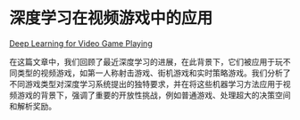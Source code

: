 # 深度学习在视频游戏中的应用

[Deep Learning for Video Game Playing](http://arxiv.org/pdf/1708.07902)

在这篇文章中，我们回顾了最近深度学习的进展，在此背景下，它们被应用于玩不同类型的视频游戏，如第一人称射击游戏、街机游戏和实时策略游戏。我们分析了不同游戏类型对深度学习系统提出的独特要求，并在将这些机器学习方法应用于视频游戏的背景下，强调了重要的开放性挑战，例如普通游戏、处理超大的决策空间和解析奖励。


